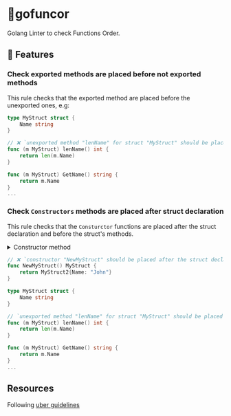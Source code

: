 # 🧐gofuncor
Golang Linter to check Functions Order.

## 🚀 Features

### Check exported methods are placed before not exported methods

This rule checks that the exported method are placed before the unexported ones, e.g:

```go
type MyStruct struct {
	Name string
}

// ❌ `unexported method "lenName" for struct "MyStruct" should be placed after the exported method "GetName"`
func (m MyStruct) lenName() int { 
	return len(m.Name)
}

func (m MyStruct) GetName() string {
	return m.Name
}
...
```

### Check `Constructors` methods are placed after struct declaration

This rule checks that the `Consturctor` functions are placed after the struct declaration and before the struct's methods.

<details>
  <summary>Constructor method</summary>

> [!NOTE]
> This linter considers a constructor function a function that has the prefix *New*, or *Must*, and returns 1 or 2 types.
> Where the 1st return type is an struct declared in the same file.
</details>

```go
// ❌ `constructor "NewMyStruct" should be placed after the struct declaration`
func NewMyStruct() MyStruct {
    return MyStruct2{Name: "John"}
}

type MyStruct struct {
	Name string
}

// `unexported method "lenName" for struct "MyStruct" should be placed after the exported method "GetName"`
func (m MyStruct) lenName() int { 
	return len(m.Name)
}

func (m MyStruct) GetName() string {
	return m.Name
}
...
```

## Resources

Following [uber guidelines](https://github.com/uber-go/guide/blob/master/style.md#function-grouping-and-ordering) 
